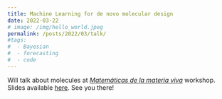 ```yaml
---
title: Machine Learning for de novo molecular design
date: 2022-03-22
# image: /img/hello_world.jpeg
permalink: /posts/2022/03/talk/
#tags:
#  - Bayesian
#  - forecasting
#  - code
---
```


Will talk about molecules at [*Matemáticas de la materia viva*](https://lifehub.csic.es/evento/matematicas-de-la-materia-viva/) workshop.
Slides available [here](/files/MLMD.pdf). See you there!

